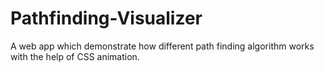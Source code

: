 # Pathfinding-Visualizer
A web app which demonstrate how different path finding algorithm works with the help of CSS animation.
